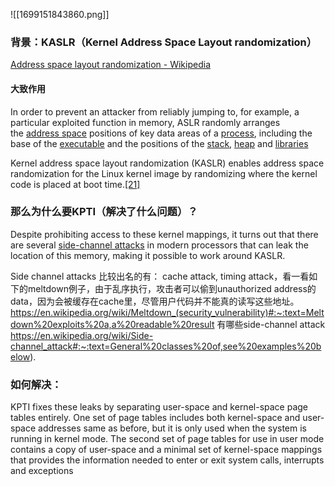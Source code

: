 ![[1699151843860.png]]
### 背景：KASLR（Kernel Address Space Layout randomization）
[Address space layout randomization - Wikipedia](https://en.wikipedia.org/wiki/Address_space_layout_randomization#KASLR)
#### 大致作用
In order to prevent an attacker from reliably jumping to, for example, a particular exploited function in memory, ASLR randomly arranges the [address space](https://en.wikipedia.org/wiki/Address_space "Address space") positions of key data areas of a [process](https://en.wikipedia.org/wiki/Process_(computer_science) "Process (computer science)"), including the base of the [executable](https://en.wikipedia.org/wiki/Executable "Executable") and the positions of the [stack](https://en.wikipedia.org/wiki/Stack-based_memory_allocation "Stack-based memory allocation"), [heap](https://en.wikipedia.org/wiki/Dynamic_memory_allocation "Dynamic memory allocation") and [libraries](https://en.wikipedia.org/wiki/Library_(computer_science) "Library (computer science)")

Kernel address space layout randomization (KASLR) enables address space randomization for the Linux kernel image by randomizing where the kernel code is placed at boot time.[[21]](https://en.wikipedia.org/wiki/Address_space_layout_randomization#cite_note-21)

### 那么为什么要KPTI（解决了什么问题）？
Despite prohibiting access to these kernel mappings, it turns out that there are several [side-channel attacks](https://en.wikipedia.org/wiki/Side-channel_attack "Side-channel attack") in modern processors that can leak the location of this memory, making it possible to work around KASLR.

Side channel attacks 比较出名的有：
cache attack, timing attack，看一看如下的meltdown例子，由于乱序执行，攻击者可以偷到unauthorized address的data，因为会被缓存在cache里，尽管用户代码并不能真的读写这些地址。
https://en.wikipedia.org/wiki/Meltdown_(security_vulnerability)#:~:text=Meltdown%20exploits%20a,a%20readable%20result
有哪些side-channel attack
https://en.wikipedia.org/wiki/Side-channel_attack#:~:text=General%20classes%20of,see%20examples%20below).

### 如何解决：
KPTI fixes these leaks by separating user-space and kernel-space page tables entirely. One set of page tables includes both kernel-space and user-space addresses same as before, but it is only used when the system is running in kernel mode. The second set of page tables for use in user mode contains a copy of user-space and a minimal set of kernel-space mappings that provides the information needed to enter or exit system calls, interrupts and exceptions

